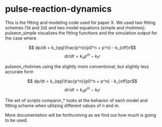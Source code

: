 # pulse-reaction-dynamics

This is the fitting and modeling code used for paper X.  We used two fitting schemes (1d and 2d) and two model equations (simple and rhotimes).  pulseon_simple visualizes the fitting functions and the simulation output for the case where 

$$ dp/dt = k_{qq}\frac{p^n}{p0^n + p^n} - k_{off}r$$
$$ dr/dt = k_{s}p^m - k_{t}r$$

pulseon_rhotimes using the slightly more conventional, but slightly less accurate form

$$ dp/dt = k_{qq}\frac{p^n}{p0^n + p^n} - k_{off}pr$$
$$ dr/dt = k_{s}p^m - k_{t}r$$


The set of scripts comparor_* looks at the behavior of each model and fitting scheme when utilizing different values of n and m.

More documentation will be forthcoming as we find out how much is going to be used.
